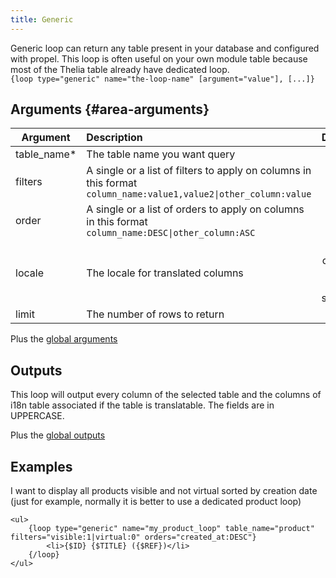 ```yaml
---
title: Generic
---
```


Generic loop can return any table present in your database and configured with propel. This loop is often useful on your own module table because most of the Thelia table already have dedicated loop.  
`{loop type="generic" name="the-loop-name" [argument="value"], [...]}`

## Arguments {#area-arguments}

| Argument   | Description                                                                                                                     |            Default             | Example                             |
|------------|:--------------------------------------------------------------------------------------------------------------------------------|:------------------------------:|:------------------------------------|
| table_name*| The table name you want query                                                                                                   |                                |                                     |
| filters    | A single or a list of filters to apply on columns in this format <code>column_name:value1,value2&#124;other_column:value</code> |                                | filters="id:1,3&#124;visible:1"     |
| order      | A single or a list of orders to apply on columns  in this format <code>column_name:DESC&#124;other_column:ASC</code>            |                                | order="id:DESC&#124;created_at:ASC" |
| locale     | The locale for translated columns                                                                                               | The current locale for session |                                     |
| limit      | The number of rows to return                                                                                                    |                                | limit="10"                          |

Plus the [global arguments](./global_arguments)

## Outputs

This loop will output every column of the selected table and the columns of i18n table associated if the table is translatable. The fields are in UPPERCASE.

Plus the [global outputs](./global_outputs)

## Examples

I want to display all products visible and not virtual sorted by creation date (just for example, normally it is better to use a dedicated product loop)

```smarty
<ul>
    {loop type="generic" name="my_product_loop" table_name="product" filters="visible:1|virtual:0" orders="created_at:DESC"}
        <li>{$ID} {$TITLE} ({$REF})</li>
    {/loop}
</ul>
```
